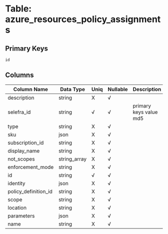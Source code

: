 # Table: azure_resources_policy_assignments

## Primary Keys 

```
id
```


## Columns 

|  Column Name   |  Data Type  | Uniq | Nullable | Description | 
|  ----  | ----  | ----  | ----  | ---- | 
| description | string | X | √ |  | 
| selefra_id | string | √ | √ | primary keys value md5 | 
| type | string | X | √ |  | 
| sku | json | X | √ |  | 
| subscription_id | string | X | √ |  | 
| display_name | string | X | √ |  | 
| not_scopes | string_array | X | √ |  | 
| enforcement_mode | string | X | √ |  | 
| id | string | √ | √ |  | 
| identity | json | X | √ |  | 
| policy_definition_id | string | X | √ |  | 
| scope | string | X | √ |  | 
| location | string | X | √ |  | 
| parameters | json | X | √ |  | 
| name | string | X | √ |  | 


